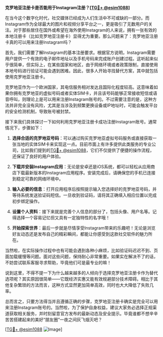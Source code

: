 **克罗地亚注册卡是否能用于Instagram注册？[[TG💪+ @esim1088](https://t.me/s/esim1088)]**

在当今这个数字化时代，社交媒体已经成为人们生活中不可或缺的一部分。而Instagram作为全球最大的图片和视频分享平台之一，更是吸引了无数用户的关注。对于那些居住在国外或希望在海外使用Instagram的人来说，拥有一张有效的本地注册卡（比如克罗地亚注册卡）显得尤为重要。那么问题来了：克罗地亚注册卡真的可以用来注册Instagram吗？

首先，我们需要了解Instagram的基本注册要求。根据官方说明，Instagram需要用户提供一个有效的电子邮件地址以及手机号码来完成账户创建过程。这听起来似乎很简单，但实际上，在某些国家和地区，由于网络环境或者政策限制，直接使用本地号码进行验证可能会遇到困难。因此，很多人开始寻找替代方案，其中就包括使用克罗地亚注册卡。

克罗地亚作为一个欧洲国家，其电信服务相对发达且国际化程度较高。这意味着如果你拥有克罗地亚的虚拟号码或者实体SIM卡，并且该号码能够正常接收短信或语音呼叫，则理论上是可以用来注册Instagram账号的。不过需要注意的是，这种方法并非完全没有风险，尤其是当涉及到频繁更换设备或IP地址时，可能会触发平台的安全检测机制，导致账号被封禁。

接下来我们具体探讨一下如何利用克罗地亚注册卡成功注册Instagram账号。通常情况下，步骤如下：

1. **选择合适的克罗地亚号码**：可以通过购买克罗地亚虚拟号码服务或直接获取一张当地的实体SIM卡来实现这一点。目前市面上有许多提供此类服务的专业公司，比如我们提到的[TG💪+ @esim1088](https://t.me/s/esim1088)，它们不仅提供了便捷的操作流程，还保证了良好的用户体验。
   
2. **下载并安装Instagram应用**：无论是安卓还是iOS系统，都可以轻松从应用商店下载最新版本的Instagram应用程序。安装完成后，请确保您的手机已连接到稳定可靠的网络环境中。

3. **输入必要的信息**：打开应用程序后按照提示输入您选择好的克罗地亚号码，并等待系统发送验证码短信。一旦收到验证码，请将其正确填入相应位置以完成初步绑定操作。

4. **设置个人资料**：接下来就是完善个人信息的部分了，包括头像、用户名等。记得选择一个容易记忆但又具有一定独特性的名字哦！

5. **开始探索世界**：最后一步就是尽情享受Instagram带来的乐趣吧！无论是浏览好友动态还是发布自己的精彩瞬间，都能让你感受到这款社交软件的魅力所在。

当然啦，在实际操作过程中也有可能会遇到各种小麻烦，比如验证码迟迟不到、页面加载缓慢等问题。面对这些问题，保持耐心非常重要。如果实在解决不了的话，不妨尝试联系客服寻求帮助，毕竟他们可是最专业的嘛！

说到这里，不得不提一下为什么越来越多的人倾向于选择克罗地亚注册卡作为替代选项呢？其实原因很简单——它既经济实惠又能有效规避部分技术障碍。相比于其他复杂繁琐的方法而言，这种方式显然更加简单高效，同时也大大降低了失败几率。

总而言之，只要方法得当并且遵循正确的步骤，克罗地亚注册卡确实是完全可以用来注册Instagram账号的。当然啦，为了保护自身权益，建议大家务必选择正规渠道获取相关服务，并时刻留意官方发布的最新动态及安全提示。毕竟谁都不想辛辛苦苦搭建起来的美好“朋友圈”一夜之间灰飞烟灭吧？

[[TG💪+ @esim1088](https://t.me/s/esim1088) ![Image](https://i.postimg.cc/4NQfJmqS/Snipaste-2025-05-13-00-14-12.png)]